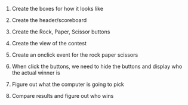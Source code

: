 1. Create the boxes for how it looks like

2. Create the header/scoreboard 

3. Create the Rock, Paper, Scissor buttons

4. Create the view of the contest

5.  Create an onclick event for the rock paper scissors

6. When click the buttons, we need to hide the buttons and display who the actual winner is

7. Figure out what the computer is going to pick

8. Compare results and figure out who wins